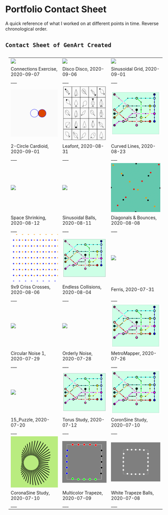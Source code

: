 # Portfolio Contact Sheet
A quick reference of what I worked on at different points in time.
Reverse chronological order.

## `Contact Sheet of GenArt Created`

<table style="padding:10px">

[comment]: # (This a images link row) 
  <tr>
    <td> 
        <img src="workshop/images/pt_connections.gif" width="250">
    </td>
    <td>
        <img src="ball_animations/images/disco.gif" width="250">
    </td>
   <td>
        <img src="sinusoidal_sketches/images/cardioid_grid.gif" width="250px">
    </td>    
  </tr>

[comment]: # (This a description Row for the images above) 
  <tr> 
    <td> 
        Connections Exercise, 2020-09-07
    </td>
    <td> 
        Disco Disco, 2020-09-06
    </td>
    <td> 
        Sinusoidal Grid, 2020-09-01
    </td>
  </tr>

[comment]: # (This a spacer row) 
  <tr> 
    <td> 
           ___
    </td>
    <td> 
           ___
    </td>
    <td> 
           ___
    </td>
  </tr>

[comment]: # (This a images link row) 
  <tr>
    <td>
        <img src="sinusoidal_sketches/images/2circle_cardioid.gif" width="250px">
    </td>
   <td>
        <img src="generative_fonts/images/leafont1.gif" width="250px">
    </td>    
    <td>
        <img src="metro_maps/images/mm_5.jpg" width="250px">
    </td>
  </tr>

[comment]: # (This a description Row for the images above) 
  <tr> 
    <td> 
        2-Circle Cardioid, 2020-09-01
    </td>
    <td> 
        Leafont, 2020-08-31
    </td>
    <td> 
        Curved Lines, 2020-08-23
    </td>
  </tr>

[comment]: # (This a spacer row) 
  <tr> 
    <td> 
           ___
    </td>
    <td> 
           ___
    </td>
    <td> 
           ___
    </td>
  </tr>

[comment]: # (This a images link row) 
  <tr>
     <td>
       <img src="dots_and_dashes/images/BW_2.gif" width="250px">
    </td>    
   <td>
        <img src="ball_animations/images/sinusoidal_balls.gif" width="250px">
    </td>    
   <td>
       <img src="ball_animations/ball_crossings/images/pinballs_steady.gif" width="250">
    </td>    
  </tr>

[comment]: # (This a description Row for the images above) 
  <tr> 
      <td> 
        Space Shrinking, 2020-08-12
    </td>
    <td> 
        Sinusoidal Balls, 2020-08-11
    </td>
    <td> 
        Diagonals & Bounces, 2020-08-08
    </td>
  </tr>
  
[comment]: # (This a spacer row) 
  <tr> 
    <td> 
           ___
    </td>
    <td> 
           ___
    </td>
    <td> 
           ___
    </td>
  </tr>

[comment]: # (COPY FROM HERE) 
[comment]: # (This a images link row) 
  <tr>
   <td>
       <img src="ball_animations/ball_crossings/images/balls_blue_orange.gif" width="250">
   </td>    
   <td>
        <img src="metro_maps/images/mm_5.jpg" width="250px">
    </td>
   <td>
       <img src="dots_and_dashes/images/BW_2.gif" width="250px">
    </td>    
  </tr>

[comment]: # (This a description Row for the images above) 
  <tr> 
    <td> 
        9x9 Criss Crosses, 2020-08-06
    </td>
    <td> 
        Endless Collisions, 2020-08-04
    </td>
    <td> 
        Ferris, 2020-07-31
    </td>
  </tr>
  
[comment]: # (This a spacer row) 
  <tr> 
    <td> 
           ___
    </td>
    <td> 
           ___
    </td>
    <td> 
           ___
    </td>
  </tr>

[comment]: # (COPY FROM HERE) 
[comment]: # (This a images link row) 
  <tr>
   <td>
        <img src="sinusoidal_sketches/circular_noise/images/cn_purple.gif" width="250px">
    </td>    
    <td>
        <img src="sinusoidal_sketches/circular_noise/images/cn_red_no_linear_noise.gif" width="250px">
    </td>
    <td>
        <img src="metro_maps/images/mm_5.jpg" width="250px">
    </td>
  </tr>

[comment]: # (This a description Row for the images above) 
  <tr> 
    <td> 
        Circular Noise 1, 2020-07-29
    </td>
    <td> 
        Orderly Noise, 2020-07-28
    </td>
    <td> 
        MetroMapper, 2020-07-26
    </td>
  </tr>
  
[comment]: # (This a spacer row) 
  <tr> 
    <td> 
           ___
    </td>
    <td> 
           ___
    </td>
    <td> 
           ___
    </td>
  </tr>


[comment]: # (COPY FROM HERE) 
[comment]: # (This a images link row) 
  <tr>
   <td>
        <img src="ball_animations/images/sinusoidal_balls.gif" width="250px">
    </td>    
    <td>
        <img src="metro_maps/images/mm_5.jpg" width="250px">
    </td>
    <td>
        <img src="metro_maps/images/mm_5.jpg" width="250px">
    </td>
  </tr>

[comment]: # (This a description Row for the images above) 
  <tr> 
    <td> 
        15_Puzzle, 2020-07-20
    </td>
    <td> 
        Torus Study, 2020-07-12
    </td>
    <td> 
        CoronSine Study, 2020-07-10
    </td>
  </tr>
  
[comment]: # (This a spacer row) 
  <tr> 
    <td> 
           ___
    </td>
    <td> 
           ___
    </td>
    <td> 
           ___
    </td>
  </tr>

[comment]: # (ROW SET ENDS Here) 


[comment]: # (COPY FROM HERE) 
[comment]: # (This a images link row) 
  <tr>
   <td>
        <img src="sinusoidal_sketches/funkyvector_corona-sine_study/images/corona_study.png" width="250px">
   </td>    
   <td>
        <img src="ball_animations/trapeze_balls/images/trapeze_loop.gif" width="250">
    </td>
    <td>
        <img src="ball_animations/trapeze_balls/images/white_trapeze.gif" width="250">
    </td>
  </tr>

[comment]: # (This a description Row for the images above) 
  <tr> 
    <td> 
        CoronaSine Study, 2020-07-10
    </td>
    <td> 
        Multicolor Trapeze, 2020-07-09
    </td>
    <td> 
        White Trapeze Balls, 2020-07-08
    </td>
  </tr>
  
[comment]: # (This a spacer row) 
  <tr> 
    <td> 
           ___
    </td>
    <td> 
           ___
    </td>
    <td> 
           ___
    </td>
  </tr>

[comment]: # (ROW SET ENDS Here) 


</table>


